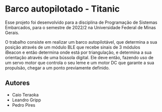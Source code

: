 # Barco autopilotado - Titanic

Esse projeto foi desenvolvido para a disciplina de Programação de Sistemas Embarcados, para o semestre de 2022/2 na Universidade Federal de Minas Gerais.

O trabalho consiste em realizar um barco autopilotável, que determina a sua posição através de um módulo BLE que recebe sinais de 3 módulos iBeacon e então determina onde está por triangulação, e determina a sua orientação através de uma bússola digital. Ele deve então, fazendo uso de um servo motor que controla o seu leme e um motor DC que garante a sua propulsão, chegar a um ponto previamente definido.

## Autores
* Caio Teraoka
* Leandro Gripp
* Pedro Pires
